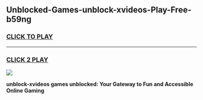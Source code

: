 
## Unblocked-Games-unblock-xvideos-Play-Free-b59ng
<h3>
<a href="https://premium76.site?title=unblock-xvideos&ref=10A">CLICK TO PLAY</a></h3>
<hr>

<h3>
<a href="https://premium76.site?title=unblock-xvideos&ref=10A">CLICK 2 PLAY</a>
  
</h3>

<a href="https://premium76.site?title=unblock-xvideos&ref=10A"><img src="https://clearcache.store/games.png"></a>


**unblock-xvideos games unblocked: Your Gateway to Fun and Accessible Online Gaming**
